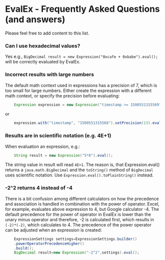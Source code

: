 EvalEx - Frequently Asked Questions (and answers)
==========
Please feel free to add content to this list.

### Can I use hexadecimal values?

Yes e.g., `BigDecimal result = new Expression("0xcafe + 0xbabe").eval();` will be correctly
evaluated by EvalEx.

### Incorrect results with large numbers

The default math context used in expressions has a precision of 7, which is too small for large
numbers. Either create the expression with a different math context, or specify the precision before
evaluating:

````Java
    Expression expression = new Expression("timestamp >= 1500551315569", new MathContext(13));
````

or

````Java
    expression.with("timestamp", "1500551315568").setPrecision(13).eval();
````

### Results are in scientific notation (e.g. 4E+1)

When evaluation an expression, e.g.:

````Java
    String result = new Expression("5*8").eval();
````

The string value in result will read `4E+1`. The reason is, that Expression.eval() returns
a `java.math.BigDecimal`
and the `toString()` method of `BigDecimal` uses scientific notation.
Use `Expression.eval().toPlainString()` instead.

### -2^2 returns 4 instead of -4

There is a bit confusion among different calculators on how the precedence and association is
handled in combination with the power of operator. Excel, for example, evaluates above expression to
4, but Google calculator -4. The default precedence for the power of operator in EvalEx is lower
than the unary minus operator and therefore, -2 is calculated first, which results in `(-2)*(-2)`,
which calculates to 4. The precedence of the power operator can be adjusted when an expression is
created:

````Java
    ExpressionSettings settings=ExpressionSettings.builder()
    .powerOperatorPrecedenceHigher()
    .build();
    BigDecimal result=new Expression("-2^2",settings).eval();
````
